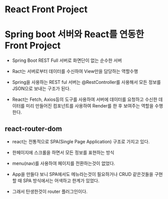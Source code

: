 # React Front Project

# Spring boot 서버와 React를 연동한 Front Project

- Spring Boot REST Full 서버로 화면단이 없는 순수한 서버
- Ract는 서버로부터 데이터를 수신하여 View만을 담당하는 역할수행

- Spring을 사용하는 REST ful 서버는 @RestController를 사용해서
  모든 정보를 JSON으로 보내는 구조가 된다.
- React는 Fetch, Axios등의 도구를 사용하여 서버에 데이터를 요청하고
  수신한 데이터를 미리 만들어진 컴포넌트를 사용하여 Render를 한 후
  보여주는 역할을 수행한다.

## react-router-dom

- react는 전통적으로 SPA(Single Page Application) 구조로 가지고 있다.
- 한페이지에 스크롤을 하면서 모든 정보를 표현하는 방식
- menu(nav)를 사용하여 페이지를 전환하는것이 없었다.
- App을 만들다 보니 SPA에서도 메뉴라는것이 필요하거나 CRUD 같은것들을
  구현할 때 SPA 방식에서는 어색하고 한계가 있었다.

- 그래서 탄생한것이 router 플러그인이다.
